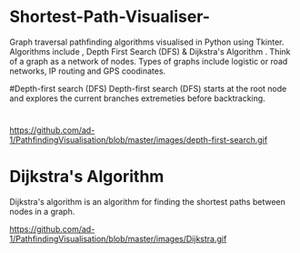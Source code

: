 # Shortest-Path-Visualiser-
Graph traversal pathfinding algorithms visualised in Python using Tkinter. Algorithms include , Depth First Search (DFS) & Dijkstra's Algorithm . Think of a graph as a network of nodes. Types of graphs include logistic or road networks, IP routing and GPS coodinates.

#Depth-first search (DFS)
Depth-first search (DFS) starts at the root node and explores the current branches extremeties before backtracking.
# 
https://github.com/ad-1/PathfindingVisualisation/blob/master/images/depth-first-search.gif

# Dijkstra's Algorithm
Dijkstra's algorithm is an algorithm for finding the shortest paths between nodes in a graph.

https://github.com/ad-1/PathfindingVisualisation/blob/master/images/Dijkstra.gif
